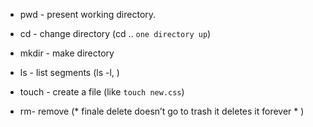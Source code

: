 - pwd - present working directory.
- cd - change directory (cd .. `one directory up`)
- mkdir - make directory
- ls - list segments (ls -l, )
- touch - create a file (like `touch new.css`)

- rm- remove (* finale delete doesn’t  go to trash it deletes it forever * )
